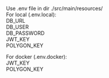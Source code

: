 Use .env file in dir ./src/main/resources/  
For local (.env.local):  
DB_URL  
DB_USER  
DB_PASSWORD  
JWT_KEY  
POLYGON_KEY  

For docker (.env.docker):  
JWT_KEY  
POLYGON_KEY